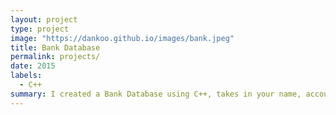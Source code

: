 ```yaml
---
layout: project
type: project
image: "https://dankoo.github.io/images/bank.jpeg"
title: Bank Database
permalink: projects/
date: 2015
labels:
  - C++
summary: I created a Bank Database using C++, takes in your name, account number, address, and year of birth and then sorts them according to your account number. 
---
```





